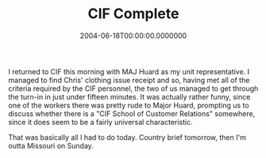 ﻿---
title: CIF Complete
date: "2004-06-18T00:00:00.0000000"
featuredImage: img/cif-complete-featured.png
---

I returned to CIF this morning with MAJ Huard as my unit representative. I managed to find Chris' clothing issue receipt and so, having met all of the criteria required by the CIF personnel, the two of us managed to get through the turn-in in just under fifteen minutes. It was actually rather funny, since one of the workers there was pretty rude to Major Huard, prompting us to discuss whether there is a "CIF School of Customer Relations" somewhere, since it does seem to be a fairly universal characteristic.

That was basically all I had to do today. Country brief tomorrow, then I'm outta Missouri on Sunday.

